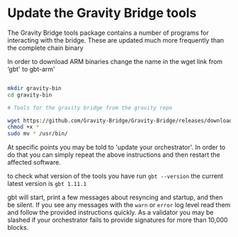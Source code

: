 # Update the Gravity Bridge tools

The Gravity Bridge tools package contains a number of programs for interacting with the bridge. These are updated much more frequently than the complete chain binary

In order to download ARM binaries change the name in the wget link from ‘gbt' to gbt-arm'

```bash

mkdir gravity-bin
cd gravity-bin

# Tools for the gravity bridge from the gravity repo

wget https://github.com/Gravity-Bridge/Gravity-Bridge/releases/download/v1.11.1/gbt
chmod +x *
sudo mv * /usr/bin/

```

At specific points you may be told to 'update your orchestrator'. In order to do that you can simply repeat the above instructions and then restart the affected software.

to check what version of the tools you have run `gbt --version` the current latest version is `gbt 1.11.1`

gbt will start, print a few messages about resyncing and startup, and then be silent. If you see any messages with the `warn` or `error` log level read them and follow the provided instructions quickly. As a validator you may be slashed if your orchestrator fails to provide signatures for more than 10,000 blocks.
